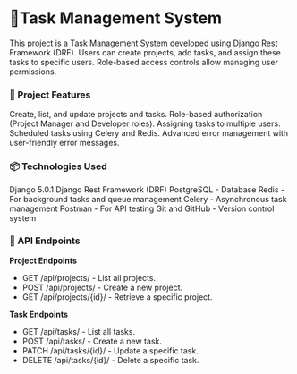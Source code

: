 # 📝Task Management System

This project is a Task Management System developed using Django Rest Framework (DRF). Users can create projects, add tasks, and assign these tasks to specific users. Role-based access controls allow managing user permissions.

### 🚀 Project Features

Create, list, and update projects and tasks.
Role-based authorization (Project Manager and Developer roles).
Assigning tasks to multiple users.
Scheduled tasks using Celery and Redis.
Advanced error management with user-friendly error messages.

### 📦 Technologies Used 

Django 5.0.1
Django Rest Framework (DRF)
PostgreSQL - Database
Redis - For background tasks and queue management
Celery - Asynchronous task management
Postman - For API testing
Git and GitHub - Version control system

### 📄 API Endpoints 

**Project Endpoints**
- GET /api/projects/ - List all projects.
- POST /api/projects/ - Create a new project.
- GET /api/projects/{id}/ - Retrieve a specific project.

**Task Endpoints**
* GET /api/tasks/ - List all tasks.
* POST /api/tasks/ - Create a new task.
* PATCH /api/tasks/{id}/ - Update a specific task.
* DELETE /api/tasks/{id}/ - Delete a specific task.